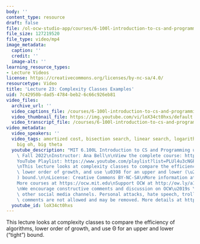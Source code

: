 ```yaml
---
body: ''
content_type: resource
draft: false
file: /ol-ocw-studio-app/courses/6-100l-introduction-to-cs-and-programming-using-python-fall-2022/6100l-lecture-23-version-2_360p_16_9.mp4
file_size: 127219520
file_type: video/mp4
image_metadata:
  caption: ''
  credit: ''
  image-alt: ''
learning_resource_types:
- Lecture Videos
license: https://creativecommons.org/licenses/by-nc-sa/4.0/
resourcetype: Video
title: 'Lecture 23: Complexity Classes Examples'
uid: 7c42950b-dad5-4784-beb2-6c66c926eb81
video_files:
  archive_url: ''
  video_captions_file: /courses/6-100l-introduction-to-cs-and-programming-using-python-fall-2022/1xR3e2ychp7hYL-4PwrUUucM6a_hYVwvo_transcript.webvtt
  video_thumbnail_file: https://img.youtube.com/vi/loX34ct0hxs/default.jpg
  video_transcript_file: /courses/6-100l-introduction-to-cs-and-programming-using-python-fall-2022/1xR3e2ychp7hYL-4PwrUUucM6a_hYVwvo_transcript.pdf
video_metadata:
  video_speakers: ''
  video_tags: amortized cost, bisection search, linear search, logarithmic complexity,
    big oh, big theta
  youtube_description: "MIT 6.100L Introduction to CS and Programming using Python,\
    \ Fall 2022\nInstructor: Ana Bell\n\nView the complete course: https://ocw.mit.edu/courses/6-100l-introduction-to-cs-and-programming-using-python-fall-2022/\n\
    YouTube Playlist: https://www.youtube.com/playlist?list=PLUl4u3cNGP62A-ynp6v6-LGBCzeH3VAQB\n\
    \nThis lecture looks at complexity classes to compare the efficiency of algorithms,\
    \ lower order of growth, and use \u0398 for an upper and lower (\u201Ctight\u201D\
    ) bound.\n\nLicense: Creative Commons BY-NC-SA\nMore information at https://ocw.mit.edu/terms\n\
    More courses at https://ocw.mit.edu\nSupport OCW at http://ow.ly/a1If50zVRlQ\n\
    \nWe encourage constructive comments and discussion on OCW\u2019s YouTube and\
    \ other social media channels. Personal attacks, hate speech, trolling, and inappropriate\
    \ comments are not allowed and may be removed. More details at https://ocw.mit.edu/comments."
  youtube_id: loX34ct0hxs
---
```

This lecture looks at complexity classes to compare the efficiency of algorithms, lower order of growth, and use Θ for an upper and lower (“tight”) bound.
